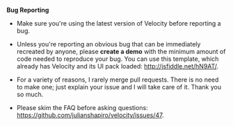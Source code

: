 **Bug Reporting**

- Make sure you're using the latest version of Velocity before reporting a bug.

- Unless you're reporting an obvious bug that can be immediately recreated by anyone, please **create a demo** with the minimum amount of code needed to reproduce your bug. You can use this template, which already has Velocity and its UI pack loaded: http://jsfiddle.net/hN9AT/.

- For a variety of reasons, I rarely merge pull requests. There is no need to make one; just explain your issue and I will take care of it. Thank you so much.

- Please skim the FAQ before asking questions: https://github.com/julianshapiro/velocity/issues/47.
